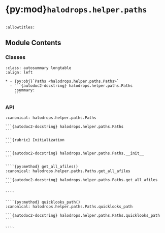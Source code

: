 # {py:mod}`halodrops.helper.paths`

```{py:module} halodrops.helper.paths
```

```{autodoc2-docstring} halodrops.helper.paths
:allowtitles:
```

## Module Contents

### Classes

````{list-table}
:class: autosummary longtable
:align: left

* - {py:obj}`Paths <halodrops.helper.paths.Paths>`
  - ```{autodoc2-docstring} halodrops.helper.paths.Paths
    :summary:
    ```
````

### API

`````{py:class} Paths(directory, flightdir)
:canonical: halodrops.helper.paths.Paths

```{autodoc2-docstring} halodrops.helper.paths.Paths
```

```{rubric} Initialization
```

```{autodoc2-docstring} halodrops.helper.paths.Paths.__init__
```

````{py:method} get_all_afiles()
:canonical: halodrops.helper.paths.Paths.get_all_afiles

```{autodoc2-docstring} halodrops.helper.paths.Paths.get_all_afiles
```

````

````{py:method} quicklooks_path()
:canonical: halodrops.helper.paths.Paths.quicklooks_path

```{autodoc2-docstring} halodrops.helper.paths.Paths.quicklooks_path
```

````

`````
